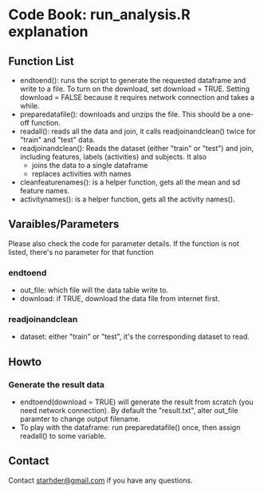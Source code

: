 # Code Book: run_analysis.R explanation

## Function List
 - endtoend(): runs the script to generate the requested dataframe and write to a file.
   To turn on the download, set download = TRUE. Setting download = FALSE because it 
   requires network connection and takes a while.
 - preparedatafile(): downloads and unzips the file. This should be a one-off function.
 - readall(): reads all the data and join, it calls readjoinandclean() twice for "train" 
   and "test" data.
 - readjoinandclean(): Reads the dataset (either "train" or "test") and join, including
   features, labels (activities) and subjects. It also
   * joins the data to a single dataframe
   * replaces activities with names
 - cleanfeaturenames(): is a helper function, gets all the mean and sd feature names.
 - activitynames(): is a helper function, gets all the activity names().

## Varaibles/Parameters
Please also check the code for parameter details. If the function is not listed, there's no
parameter for that function
### endtoend
 - out_file: which file will the data table write to.
 - download: if TRUE, download the data file from internet first.
### readjoinandclean
 - dataset: either "train" or "test", it's the corresponding dataset to read.

## Howto
### Generate the result data
 - endtoend(download = TRUE) will generate the result from scratch (you need network connection).
   By default the "result.txt", alter out_file paramter to change output filename.
 - To play with the dataframe: run preparedatafile() once, then assign readall() to some variable.
 
## Contact
  Contact starhder@gmail.com if you have any questions.
